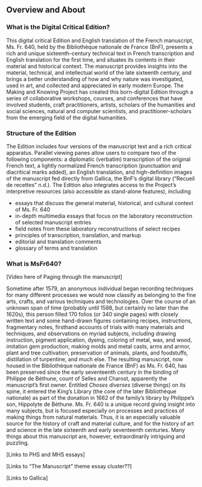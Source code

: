 ## Overview and About

### What is the Digital Critical Edition?
    
This digital critical Edition and English translation of the French manuscript, Ms. Fr. 640, held by the Bibliothèque nationale de France (BnF), presents a rich and unique sixteenth-century technical text in French transcription and English translation for the first time, and situates its contents in their material and historical context. The manuscript provides insights into the material, technical, and intellectual world of the late sixteenth century, and brings a better understanding of how and why nature was investigated, used in art, and collected and appreciated in early modern Europe. The Making and Knowing Project has created this born-digital Edition through a series of collaborative workshops, courses, and conferences that have involved students, craft practitioners, artists, scholars of the humanities and social sciences, natural and computer scientists, and practitioner-scholars from the emerging field of the digital humanities.

### Structure of the Edition
    
The Edition includes four versions of the manuscript text and a rich critical apparatus. Parallel viewing panes allow users to compare two of the following components: a diplomatic (verbatim) transcription of the original French text, a lightly normalized French transcription (punctuation and diacritical marks added), an English translation, and high-definition images of the manuscript fed directly from Gallica, the BnF’s digital library (“Recueil de recettes” n.d.). The Edition also integrates access to the Project’s interpretive resources (also accessible as stand-alone features), including

- essays that discuss the general material, historical, and cultural context of Ms. Fr. 640
- in-depth multimedia essays that focus on the laboratory reconstruction of selected manuscript entries
- field notes from these laboratory reconstructions of select recipes
- principles of transcription, translation, and markup
- editorial and translation comments
- glossary of terms and translation

### What is MsFr640?
    
[Video here of Paging through the manuscript]

Sometime after 1579, an anonymous individual began recording techniques
for many different processes we would now classify as belonging to the
fine arts, crafts, and various techniques and technologies. Over the
course of an unknown span of time (probably until 1588, but certainly no
later than the 1620s), this person filled 170 folios (or 340 single
pages) with closely written text and some hand-drawn figures containing
recipes, instructions, fragmentary notes, firsthand accounts of trials
with many materials and techniques, and observations on myriad subjects,
including drawing instruction, pigment application, dyeing, coloring of
metal, wax, and wood, imitation gem production, making molds and metal
casts, arms and armor, plant and tree cultivation, preservation of
animals, plants, and foodstuffs, distillation of turpentine, and much
else. The resulting manuscript, now housed in the Bibliothèque nationale
de France (BnF) as Ms. Fr. 640, has been preserved since the early
seventeenth century in the binding of Philippe de Béthune, count of
Selles and Charost, apparently the manuscript’s first owner. Entitled
*Choses diverses* (diverse things) on its spine, it entered the King’s
Library (the core of the later Bibliothèque nationale) as part of the
donation in 1662 of the family’s library by Philippe’s son, Hippolyte de
Béthune. Ms. Fr. 640 is a unique record giving insight into many
subjects, but is focused especially on processes and practices of making
things from natural materials. Thus, it is an especially valuable source
for the history of craft and material culture, and for the history of
art and science in the late sixteenth and early seventeenth centuries.
Many things about this manuscript are, however, extraordinarily
intriguing and puzzling.

[Links to PHS and MHS essays]

[Links to “The Manuscript” theme essay cluster??]

[Links to Gallica]
